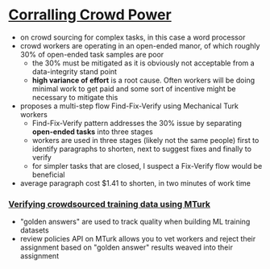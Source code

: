 # [Corralling Crowd Power](https://hci.stanford.edu/publications/2015/soylent-cacm/p85-bernstein.pdf)
- on crowd sourcing for complex tasks, in this case a word processor
- crowd workers are operating in an open-ended manor, of which roughly 30% of open-ended task samples are poor
  - the 30% must be mitigated as it is obviously not acceptable from a data-integrity stand point
  - **high variance of effort** is a root cause. Often workers will be doing minimal work to get paid and some sort of incentive might be necessary to mitigate this
- proposes a multi-step flow Find-Fix-Verify using Mechanical Turk workers
  - Find-Fix-Verify pattern addresses the 30% issue by separating **open-ended tasks** into three stages
  - workers are used in three stages (likely not the same people) first to identify paragraphs to shorten, next to suggest fixes and finally to verify
  - for simpler tasks that are closed, I suspect a Fix-Verify flow would be beneficial
- average paragraph cost $1.41 to shorten, in two minutes of work time

### [Verifying crowdsourced training data using MTurk](https://blog.mturk.com/tutorial-how-to-verify-crowdsourced-training-data-using-a-known-answer-review-policy-85596fb55ed)
- "golden answers" are used to track quality when building ML training datasets
- review policies API on MTurk allows you to vet workers and reject their assignment based on "golden answer" results weaved into their assignment
